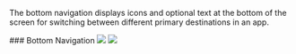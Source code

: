 The bottom navigation displays icons and optional text at the bottom of the screen for switching between different primary destinations in an app.

<DisplayToggle onText="Dark" offText="Light" label="Theme Switcher">
### Bottom Navigation

<img className="off" src="https://static2.sharepointonline.com/files/fabric/fabric-website/images/controls/android/updated/img_bottomnavigation_01_light.png?text=LightMode" />
<img className="on" src="https://static2.sharepointonline.com/files/fabric/fabric-website/images/controls/android/updated/img_bottomnavigation_01_dark.png?text=DarkMode" />
</DisplayToggle>

